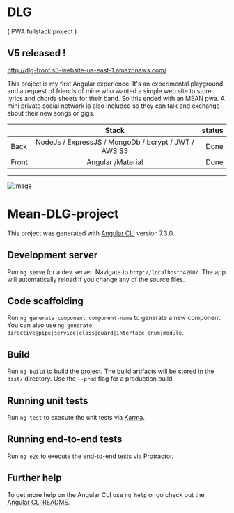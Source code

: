 # DLG
( PWA fullstack project )

## V5 released !
http://dlg-front.s3-website-us-east-1.amazonaws.com/

This project is my first Angular experience. It's an experimental playground and a request of friends of mine who wanted a simple web site to store lyrics and chords sheets for their band. So this ended with an MEAN pwa. A mini private social network is also included so they can talk and exchange about their new songs or gigs.


|         | Stack           | status  |
| ------- |:-------------:| -------:|
| Back    | NodeJs / ExpressJS / MongoDb / bcrypt / JWT / AWS S3 | Done   |
| Front   | Angular /Material | Done   |

***

![image](https://drive.google.com/uc?export=view&id=1913oZeBZPBNiUuk8gu3ZSbLBA2l_VQtG)


# Mean-DLG-project

This project was generated with [Angular CLI](https://github.com/angular/angular-cli) version 7.3.0.

## Development server

Run `ng serve` for a dev server. Navigate to `http://localhost:4200/`. The app will automatically reload if you change any of the source files.

## Code scaffolding

Run `ng generate component component-name` to generate a new component. You can also use `ng generate directive|pipe|service|class|guard|interface|enum|module`.

## Build

Run `ng build` to build the project. The build artifacts will be stored in the `dist/` directory. Use the `--prod` flag for a production build.

## Running unit tests

Run `ng test` to execute the unit tests via [Karma](https://karma-runner.github.io).

## Running end-to-end tests

Run `ng e2e` to execute the end-to-end tests via [Protractor](http://www.protractortest.org/).

## Further help

To get more help on the Angular CLI use `ng help` or go check out the [Angular CLI README](https://github.com/angular/angular-cli/blob/master/README.md).

